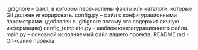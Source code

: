 .gitignore – файл, в котором перечислены файлы или каталоги, которые Git должен игнорировать.
config.py – файл с конфигурационными параметрами. (добавлен в .gitignore потому что содержит личную информацию)
config_template.py – шаблон конфигурационного файла.
main.py – основной исполняемый файл вашего проекта.
README.md - Описание проекта